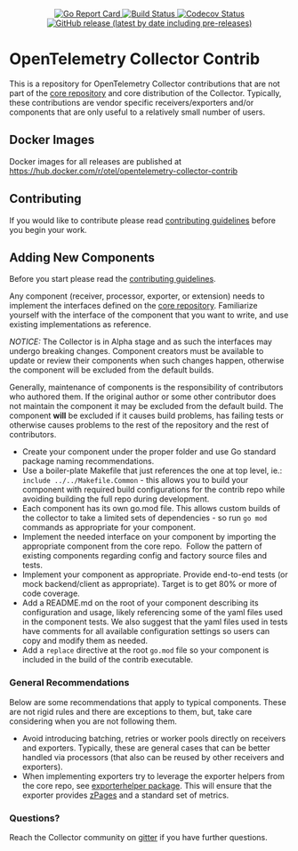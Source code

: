 <p align="center">
  <a href="https://goreportcard.com/report/github.com/open-telemetry/opentelemetry-collector-contrib">
    <img alt="Go Report Card" src="https://goreportcard.com/badge/github.com/open-telemetry/opentelemetry-collector-contrib?style=for-the-badge">
  </a>
  <a href="https://circleci.com/gh/open-telemetry/opentelemetry-collector-contrib">
    <img alt="Build Status" src="https://img.shields.io/circleci/build/github/open-telemetry/opentelemetry-collector-contrib?style=for-the-badge">
  </a>
  <a href="https://codecov.io/gh/open-telemetry/opentelemetry-collector-contrib/branch/master/">
    <img alt="Codecov Status" src="https://img.shields.io/codecov/c/github/open-telemetry/opentelemetry-collector-contrib?style=for-the-badge">
  </a>
  <a href="releases">
    <img alt="GitHub release (latest by date including pre-releases)" src="https://img.shields.io/github/v/release/open-telemetry/opentelemetry-collector-contrib?include_prereleases&style=for-the-badge">
  </a>
</p>

# OpenTelemetry Collector Contrib
This is a repository for OpenTelemetry Collector contributions that are not part of the
[core repository](https://github.com/open-telemetry/opentelemetry-collector) and
core distribution of the Collector. Typically, these contributions are vendor
specific receivers/exporters and/or components that are only
useful to a relatively small number of users. 

## Docker Images
Docker images for all releases are published at https://hub.docker.com/r/otel/opentelemetry-collector-contrib

## Contributing
If you would like to contribute please read [contributing guidelines](https://github.com/open-telemetry/opentelemetry-collector/blob/master/CONTRIBUTING.md)
before you begin your work.

## Adding New Components
Before you start please read the [contributing guidelines](https://github.com/open-telemetry/opentelemetry-collector/blob/master/CONTRIBUTING.md).

Any component (receiver, processor, exporter, or extension) needs to implement 
the interfaces defined on the [core repository](https://github.com/open-telemetry/opentelemetry-collector).
Familiarize yourself with the interface of the component that you want to write,
and use existing implementations as reference.

*NOTICE:* The Collector is in Alpha stage and as such the interfaces may undergo
breaking changes. Component creators must be available to update or review
their components when such changes happen, otherwise the component will be excluded
from the default builds.

Generally, maintenance of components is the responsibility of contributors who
authored them. If the original author or some other contributor does not maintain
the component it may be excluded from the default build. The component **will** be
excluded if it causes build problems, has failing tests or otherwise causes problems
to the rest of the repository and the rest of contributors.

- Create your component under the proper folder and use
Go standard package naming recommendations.
- Use a boiler-plate Makefile that just references the one at top level, 
ie.: `include ../../Makefile.Common` - this allows you to build your component
with required build configurations for the contrib repo while avoiding building
the full repo during development.
- Each component has its own go.mod file. This allows custom builds of the
collector to take a limited sets of dependencies - so run `go mod` commands as 
appropriate for your component.
- Implement the needed interface on your component by importing the appropriate
component from the core repo.  Follow the pattern of existing components regarding
config and factory source files and tests. 
- Implement your component as appropriate. Provide end-to-end tests (or mock 
backend/client as appropriate). Target is to get 80% or more of code coverage.
- Add a README.md on the root of your component describing its configuration 
and usage, likely referencing some of the yaml files used in the component tests.
We also suggest that the yaml files used in tests have comments for all available
configuration settings so users can copy and modify them as needed.
- Add a `replace` directive at the root `go.mod` file so your component is included
in the build of the contrib executable. 

### General Recommendations
Below are some recommendations that apply to typical components. These are not rigid
rules and there are exceptions to them, but, take care considering when you are 
not following them.

- Avoid introducing batching, retries or worker pools directly on receivers and
exporters. Typically, these are general cases that can be better handled via
processors (that also can be reused by other receivers and exporters).
- When implementing exporters try to leverage the exporter helpers from the core
repo, see [exporterhelper package](https://github.com/open-telemetry/opentelemetry-collector/tree/master/exporter/exporterhelper).
This will ensure that the exporter provides [zPages](https://opencensus.io/zpages/)
and a standard set of metrics.

### Questions?
Reach the Collector community on [gitter](https://gitter.im/open-telemetry/opentelemetry-service)
if you have further questions.
